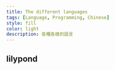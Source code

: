 ```yaml
---
title: The different languages
tags: [Language, Programming, Chinese]
style: fill
color: light
description: 各種各樣的語言
---
```


## lilypond


